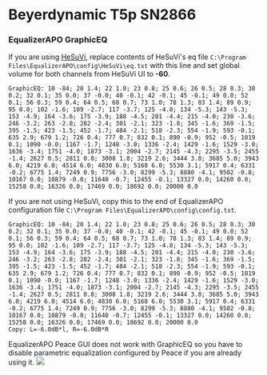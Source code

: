 # Beyerdynamic T5p SN2866
### EqualizerAPO GraphicEQ
If you are using [HeSuVi](https://sourceforge.net/projects/hesuvi/), replace contents of HeSuVi's eq file `C:\Program Files\EqualizerAPO\config\HeSuVi\eq.txt` with this line and set global volume for both channels from HeSuVi UI to **-60**.
```
GraphicEQ: 10 -84; 20 1.4; 22 1.0; 23 0.8; 25 0.6; 26 0.5; 28 0.3; 30 0.2; 32 0.1; 35 0.0; 37 -0.0; 40 -0.1; 42 -0.1; 45 -0.1; 49 0.0; 52 0.1; 56 0.3; 59 0.4; 64 0.5; 68 0.7; 73 1.0; 78 1.3; 83 1.4; 89 0.9; 95 0.0; 102 -1.6; 109 -2.7; 117 -3.7; 125 -4.8; 134 -5.3; 143 -5.3; 153 -4.9; 164 -3.6; 175 -3.9; 188 -4.5; 201 -4.4; 215 -4.0; 230 -3.6; 246 -3.2; 263 -2.8; 282 -2.4; 301 -2.1; 323 -1.8; 345 -1.6; 369 -1.5; 395 -1.5; 423 -1.5; 452 -1.7; 484 -2.1; 518 -2.3; 554 -1.9; 593 -0.1; 635 2.9; 679 1.2; 726 0.4; 777 0.7; 832 0.1; 890 -0.9; 952 -0.5; 1019 0.1; 1090 -0.0; 1167 -1.7; 1248 -3.0; 1336 -2.4; 1429 -1.6; 1529 -3.0; 1636 -3.4; 1751 -4.0; 1873 -3.1; 2004 -2.7; 2145 -4.3; 2295 -3.5; 2455 -1.4; 2627 0.5; 2811 0.8; 3008 1.8; 3219 2.6; 3444 3.8; 3685 5.0; 3943 6.0; 4219 6.0; 4514 6.0; 4830 6.0; 5168 6.0; 5530 3.1; 5917 0.4; 6331 -0.2; 6775 1.4; 7249 0.9; 7756 -3.0; 8299 -5.3; 8880 -4.1; 9502 -0.8; 10167 0.0; 10879 -0.0; 11640 -0.7; 12455 -0.1; 13327 0.0; 14260 0.0; 15258 0.0; 16326 0.0; 17469 0.0; 18692 0.0; 20000 0.0
```
If you are not using HeSuVi, copy this to the end of EqualizerAPO configuration file `C:\Program Files\EqualizerAPO\config\config.txt`.
```
GraphicEQ: 10 -84; 20 1.4; 22 1.0; 23 0.8; 25 0.6; 26 0.5; 28 0.3; 30 0.2; 32 0.1; 35 0.0; 37 -0.0; 40 -0.1; 42 -0.1; 45 -0.1; 49 0.0; 52 0.1; 56 0.3; 59 0.4; 64 0.5; 68 0.7; 73 1.0; 78 1.3; 83 1.4; 89 0.9; 95 0.0; 102 -1.6; 109 -2.7; 117 -3.7; 125 -4.8; 134 -5.3; 143 -5.3; 153 -4.9; 164 -3.6; 175 -3.9; 188 -4.5; 201 -4.4; 215 -4.0; 230 -3.6; 246 -3.2; 263 -2.8; 282 -2.4; 301 -2.1; 323 -1.8; 345 -1.6; 369 -1.5; 395 -1.5; 423 -1.5; 452 -1.7; 484 -2.1; 518 -2.3; 554 -1.9; 593 -0.1; 635 2.9; 679 1.2; 726 0.4; 777 0.7; 832 0.1; 890 -0.9; 952 -0.5; 1019 0.1; 1090 -0.0; 1167 -1.7; 1248 -3.0; 1336 -2.4; 1429 -1.6; 1529 -3.0; 1636 -3.4; 1751 -4.0; 1873 -3.1; 2004 -2.7; 2145 -4.3; 2295 -3.5; 2455 -1.4; 2627 0.5; 2811 0.8; 3008 1.8; 3219 2.6; 3444 3.8; 3685 5.0; 3943 6.0; 4219 6.0; 4514 6.0; 4830 6.0; 5168 6.0; 5530 3.1; 5917 0.4; 6331 -0.2; 6775 1.4; 7249 0.9; 7756 -3.0; 8299 -5.3; 8880 -4.1; 9502 -0.8; 10167 0.0; 10879 -0.0; 11640 -0.7; 12455 -0.1; 13327 0.0; 14260 0.0; 15258 0.0; 16326 0.0; 17469 0.0; 18692 0.0; 20000 0.0
Copy: L=-6.0dB*l, R=-6.0dB*R
```
EqualizerAPO Peace GUI does not work with GraphicEQ so you have to disable parametric equalization configured by Peace if you are already using it.
![](https://raw.githubusercontent.com/jaakkopasanen/AutoEq/master/results/Innerfidelity%202017/innerfidelity/onear/Beyerdynamic%20T5p%20SN2866/Beyerdynamic%20T5p%20SN2866.png)
